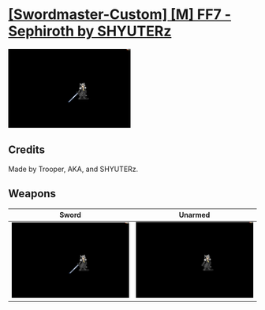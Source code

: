 # [\[Swordmaster-Custom\] \[M\] FF7 - Sephiroth by SHYUTERz](./)
 

<img src="./1.%20Sword/Sword_000.png" alt="[Swordmaster-Custom] [M] FF7 - Sephiroth by SHYUTERz standing" />

## Credits

Made by Trooper, AKA, and SHYUTERz.

## Weapons
 

|Sword |Unarmed |
|  :---: | :---: |
| <img alt="Sword animation" src="./1.%20Sword/Sword.gif" /> | <img alt="Unarmed animation" src="./8.%20Unarmed/Unarmed.gif" /> |
